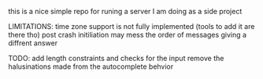 this is a nice simple repo for runing a server I am doing as a side project 

LIMITATIONS:
time zone support is not fully implemented (tools to add it are there tho)
post crash initiliation may mess the order of messages giving a diffrent answer

TODO:
add length constraints and checks for the input 
remove the halusinations made from the autocomplete behvior	
